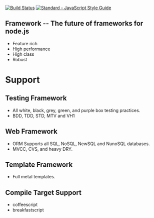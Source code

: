 [![Build Status](https://travis-ci.org/mikeal/framework.svg?branch=master)](https://travis-ci.org/mikeal/framework)
[![Standard - JavaScript Style Guide](https://img.shields.io/badge/code_style-standard-brightgreen.svg)](http://standardjs.com/)

## Framework -- The future of frameworks for node.js

* Feature rich
* High performance
* High class
* Robust

# Support

## Testing Framework

* All white, black, grey, green, and purple box testing practices.
* BDD, TDD, STD, MTV and VH1

## Web Framework

* ORM Supports all SQL, NoSQL, NewSQL and NunoSQL databases.
* MVCC, CVS, and heavy DRY.

## Template Framework

* Full metal templates.

## Compile Target Support

* coffeescript
* breakfastscript
